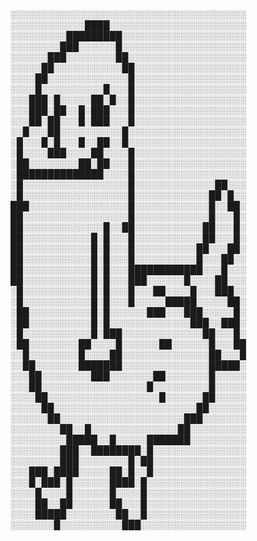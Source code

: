 
░░░░░░░░░░░░░░░░░░░░░░░░░░░░░░░░░░░░░░
░░░░░░░░░░░░████░░░░░░░░░░░░░░░░░░░░░░
░░░░░░░░░█████████░░░░░░░░░░░░░░░░░░░░
░░░░░░░░███░░░░░░█░░░░░░░░░░░░░░░░░░░░
░░░░░░███░░░░░░░░██░░░░░░░░░░░░░░░░░░░
░░░░░██░░░░░░░░░░░██░░░░░░░░░░░░░░░░░░
░░░░██░░░░░░░░░░░░░█░░░░░░░░░░░░░░░░░░
░░░░█░░░░░░░░░░█░░░█░░░░░░░░░░░░░░░░░░
░░░███░█░░░░░██░█░░█░░░░░░░░░░░░░░░░░░
░░░███░██░░█░███░░░█░░░░░░░░░░░░░░░░░░
░░░██░██░░░█░███░░░█░░░░░░░░░░░░░░░░░░
░░█░░░██░░░░░░░░░░█░░░░░░░░░░░░░░░░░░░
░█░░░█░█░░░█░░██░░█░░░░░░░░░░░░░░░░░░░
░█░░░░███░░░░██░░░░█░░░░░░░░░░░░░░░░░░
░██░░░░░░░░██░██░░░█░░░░░░░░░░░░░░░░░░
░██████████████░░░░█░░░░░░░░░░░░░░░░░░
░█░░░░░░░░░░░░░░░░░█░░░░░░░░░░░░░██░░░
░█░░░░░░░░░░░░░░░░░█░░░░░░░░░░░░██░█░░
███░░░░░░░░░░░░░░░░█░░░░░░░░░░░░█░░██░
██░░░░░░░░░░░░░░░░░█░░░░░░░░░░░░█░░░█░
██░░░░░░░░░░░░░█░░██░░░░░░░░░░░██░░░█░
██░░░░░░░░░░░█░█░░░█░░░░░░░░░░░██░░░█░
██░░░░░░░░░░░█░█░░░█░░░░░░░░░░██░░░██░
██░░░░░░░░░░░█░█░░░█░░░░░░░░░░█░░░██░░
██░░░░░░░░░░░█░█░░░████████████░░░█░░░
██░░░░░░░░░░░█░█░░░███░░░░░░█░░░░██░░░
░█░░░░░░░░░░░█░█░░░█░░░██░░░░█░░░███░░
░█░░░░░░░░░░░█░█░░░█░░░░░█████░░░░░██░
░██░░░░░░░░░░█░█░░░░░░███░░░███░░░░░█░
░██░░░░░░░░░░█░█░░░░░░░░░░░░░███░░███░
░█░░░░░░░░░░░█░███░░░░░░░░░░░░░██░░░█░
░██░░░░░░░░██░░░░█░░░░░░██░░░░░░█░░░██
░░█░░░░░░░░█░░░░██░░░░░░░░░░░░░░██░░░█
░░██░░░░░░░███████░░░░░░░░░░░░░░█████░
░░░██░░░░░░░░███░░░░░░░██░░░░░░░█░░░░░
░░░██░░░░░░░░░░░░░░░░░█░░░░░░░░░█░░░░░
░░░░██░░░░░░░░░░░░░░░░░░█░░░░░░██░░░░░
░░░░░██░░░░░░░░░░░░░░░░░░░░░░░██░░░░░░
░░░░░░██░░░░░░░░░░░░░░░░░░░░███░░░░░░░
░░░░░░░░██░░█░░░░░░░░░░░░░░██░░░░░░░░░
░░░░░░░░░█████░░█░░░░░███████░░░░░░░░░
░░░░░░░░███░░████████░█░░░░░░░░░░░░░░░
░░░░░░░░███░░░░░░░░█░██░░░░░░░░░░░░░░░
░░░███░████░░░░░██░█░░█░░░░░░░░░░░░░░░
░░░█░███░█░░░░░░████░█░░░░░░░░░░░░░░░░
░░░░█░░░░█░░░░░░█░░░░█░░░░░░░░░░░░░░░░
░░░░██░░██░░░░░░██░░░█░░░░░░░░░░░░░░░░
░░░░█████░░░░░░░░██░░█░░░░░░░░░░░░░░░░
░░░░░░░█░░░░░░░░░░███░░░░░░░░░░░░░░░░░